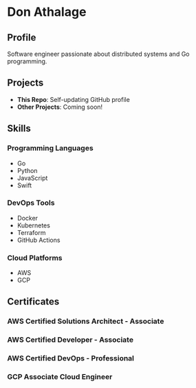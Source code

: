 # Don Athalage

## Profile

Software engineer passionate about distributed systems and Go programming.

## Projects

- **This Repo**: Self-updating GitHub profile
- **Other Projects**: Coming soon!

## Skills


### Programming Languages
- Go
- Python
- JavaScript
- Swift

### DevOps Tools
- Docker
- Kubernetes
- Terraform
- GitHub Actions

### Cloud Platforms
- AWS
- GCP


## Certificates


### AWS Certified Solutions Architect - Associate
### AWS Certified Developer - Associate
### AWS Certified DevOps - Professional
### GCP Associate Cloud Engineer
	

